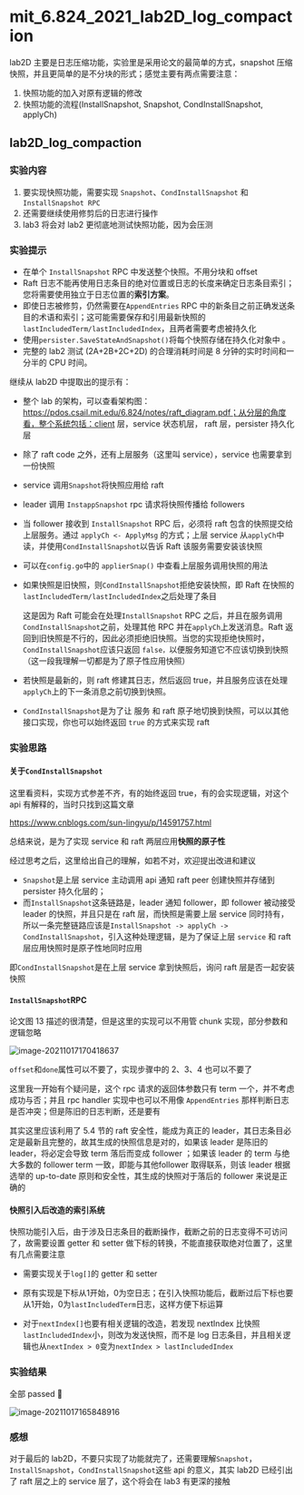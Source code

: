 # mit_6.824_2021_lab2D_log_compaction

lab2D 主要是日志压缩功能，实验里是采用论文的最简单的方式，snapshot 压缩快照，并且更简单的是不分块的形式；感觉主要有两点需要注意：

1. 快照功能的加入对原有逻辑的修改
2. 快照功能的流程(InstallSnapshot, Snapshot, CondInstallSnapshot, applyCh)

## lab2D_log_compaction

### 实验内容

1. 要实现快照功能，需要实现 `Snapshot`、`CondInstallSnapshot` 和 `InstallSnapshot RPC` 
2. 还需要继续使用修剪后的日志进行操作
3. lab3 将会对 lab2 更彻底地测试快照功能，因为会压测

### 实验提示

- 在单个 `InstallSnapshot` RPC 中发送整个快照。不用分块和 offset
- Raft 日志不能再使用日志条目的绝对位置或日志的长度来确定日志条目索引；您将需要使用独立于日志位置的**索引方案**。
- 即使日志被修剪，仍然需要在`AppendEntries` RPC 中的新条目之前正确发送条目的术语和索引；这可能需要保存和引用最新快照的`lastIncludedTerm/lastIncludedIndex`，且两者需要考虑被持久化
- 使用`persister.SaveStateAndSnapshot()`将每个快照存储在持久化对象中 。
- 完整的 lab2 测试 (2A+2B+2C+2D) 的合理消耗时间是 8 分钟的实时时间和一分半的 CPU 时间。

继续从 lab2D 中提取出的提示有：

- 整个 lab 的架构，可以查看架构图：https://pdos.csail.mit.edu/6.824/notes/raft_diagram.pdf；从分层的角度看，整个系统包括：client 层，service 状态机层， raft 层，persister 持久化层

- 除了 raft code 之外，还有上层服务（这里叫 service），service 也需要拿到一份快照

- service 调用`Snapshot`将快照应用给 raft

- leader 调用 `InstappSnapshot` rpc 请求将快照传播给 followers

- 当 follower 接收到 `InstallSnapshot` RPC 后，必须将 raft 包含的快照提交给上层服务。通过 `applyCh <- ApplyMsg` 的方式；上层 service 从`applyCh`中读，并使用`CondInstallSnapshot`以告诉 Raft 该服务需要安装该快照

- 可以在`config.go`中的 `applierSnap()` 中查看上层服务调用快照的用法

- 如果快照是旧快照，则`CondInstallSnapshot`拒绝安装快照，即 Raft 在快照的`lastIncludedTerm/lastIncludedIndex`之后处理了条目

  这是因为 Raft 可能会在处理`InstallSnapshot` RPC 之后，并且在服务调用`CondInstallSnapshot`之前，处理其他 RPC 并在`applyCh`上发送消息。Raft 返回到旧快照是不行的，因此必须拒绝旧快照。当您的实现拒绝快照时，`CondInstallSnapshot`应该只返回 `false，`以便服务知道它不应该切换到快照（这一段我理解一切都是为了原子性应用快照）

- 若快照是最新的，则 raft 修建其日志，然后返回 true，并且服务应该在处理`applyCh`上的下一条消息之前切换到快照。

- `CondInstallSnapshot`是为了让 服务 和 raft 原子地切换到快照，可以以其他接口实现，你也可以始终返回 `true` 的方式来实现 raft

### 实验思路

#### 关于`CondInstallSnapshot`

这里看资料，实现方式参差不齐，有的始终返回 true，有的会实现逻辑，对这个 api 有解释的，当时只找到这篇文章

https://www.cnblogs.com/sun-lingyu/p/14591757.html

总结来说，是为了实现 service 和 raft 两层应用**快照的原子性**

经过思考之后，这里给出自己的理解，如若不对，欢迎提出改进和建议

- `Snapshot`是上层 service 主动调用 api 通知 raft peer 创建快照并存储到 persister 持久化层的；
- 而`InstallSnapshot`这条链路是，leader 通知 follower，即 follower 被动接受 leader 的快照，并且只是在 raft 层，而快照是需要上层 service 同时持有，所以一条完整链路应该是`InstallSnapshot -> applyCh -> CondInstallSnapshot`，引入这种处理逻辑，是为了保证上层 `service` 和 raft 层应用快照时是原子性地同时应用

即`CondInstallSnapshot`是在上层 service 拿到快照后，询问 raft 层是否一起安装快照

#### `InstallSnapshot`RPC

论文图 13 描述的很清楚，但是这里的实现可以不用管 chunk 实现，部分参数和逻辑忽略

![image-20211017170418637](./img/008i3skNgy1gvif2aqic1j60ro15e11g02.png)

`offset`和`done`属性可以不要了，实现步骤中的 2、3、4 也可以不要了

这里我一开始有个疑问是，这个 rpc 请求的返回体参数只有 term 一个，并不考虑成功与否；并且 rpc handler 实现中也可以不用像 `AppendEntries` 那样判断日志是否冲突；但是陈旧的日志判断，还是要有

其实这里应该利用了 5.4 节的 raft 安全性，能成为真正的 leader，其日志条目必定是最新且完整的，故其生成的快照信息是对的，如果该 leader 是陈旧的 leader，将必定会导致 term 落后而变成 follower ；如果该 leader 的 term 与绝大多数的 follower term 一致，即能与其他follower 取得联系，则该 leader 根据选举的 up-to-date 原则和安全性，其生成的快照对于落后的 follower 来说是正确的

#### 快照引入后改造的索引系统

快照功能引入后，由于涉及日志条目的截断操作，截断之前的日志变得不可访问了，故需要设置 getter 和 setter 做下标的转换，不能直接获取绝对位置了，这里有几点需要注意

- 需要实现关于`log[]`的 getter 和 setter

- 原有实现是下标从1开始，0为空日志；在引入快照功能后，截断过后下标也要从1开始，0为`lastIncludedTerm`日志，这样方便下标运算
- 对于`nextIndex[]`也要有相关逻辑的改造，若发现 nextIndex 比快照`lastIncludedIndex`小，则改为发送快照，而不是 log 日志条目，并且相关逻辑也从`nextIndex > 0`变为`nextIndex > lastIncludedIndex`

### 实验结果

全部 passed 🎉

![image-20211017165848916](./img/008i3skNly1gviewmp3qmj60u01m7wl002.png)

### 感想

对于最后的 lab2D，不要只实现了功能就完了，还需要理解`Snapshot`，`InstallSnapshot`，`CondInstallSnapshot`这些 api 的意义，其实 lab2D 已经引出了 raft 层之上的 service 层了，这个将会在 lab3 有更深的接触

